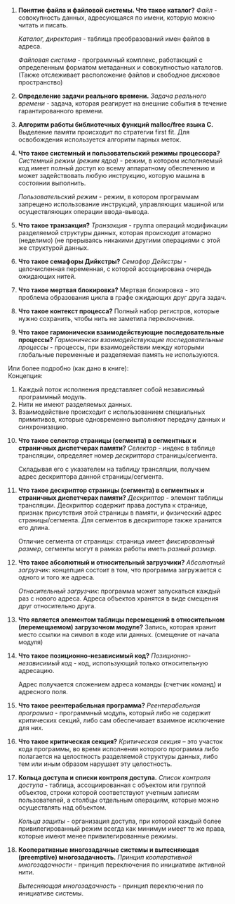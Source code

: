 1. **Понятие файла и файловой системы. Что такое каталог?**
   _Файл_ - совокупность данных, адресующаяся по имени, которую можно читать и писать.
   
   _Каталог, директория_ - таблица преобразований имен файлов в адреса.
   
   _Файловая система_ - программный комплекс, работающий с определенным форматом метаданных и совокупностью каталогов. (Также отслеживает расположение файлов и свободное дисковое пространство)


2. **Определение задачи реального времени.**
   _Задача реального времени_ - задача, которая реагирует на внешние события в течение гарантированного времени.


3. **Алгоритм работы библиотечных функций malloc/free языка C.**
   Выделение памяти происходит по стратегии first fit.
   Для освобождения используется алгоритм парных меток.


4. **Что такое системный и пользовательский режимы процессора?**
   _Системный режим (режим ядра)_ - режим, в котором исполняемый код имеет полный доступ ко всему аппаратному обеспечению и может задействовать любую инструкцию, которую машина в состоянии выполнить.

   _Пользовательский режим_ - режим, в котором программам запрещено использование инструкций, управляющих машиной или осуществляющих операции ввода-вывода.


5. **Что такое транзакция?**
   _Транзакция_ - группа операций модификации разделяемой структуры данных, которая происходит атомарно (неделимо) (не прерываясь никакими другими операциями с этой же структурой данных.


6. **Что такое семафоры Дийкстры?**
   _Семафор Дейкстры_ - целочисленная переменная, с которой ассоциирована очередь ожидающих нитей.  


7. **Что такое мертвая блокировка?**
    Мертвая блокировка - это проблема образования цикла в графе ожидающих друг друга задач.


8. **Что такое контекст процесса?**
    Полный набор регистров, которые нужно сохранить, чтобы нить не заметила переключения.


9. **Что такое гармонически взаимодействующие последовательные процессы?**
    _Гармонически взаимодействующие последовательные процессы_ - процессы, при взаимодействии между которыми глобальные переменные и разделяемая память не используются.

  Или более подробно (как дано в книге):  
  Концепция:  
  1) Каждый поток исполнения представляет собой независимый программный модуль.  
  2) Нити не имеют разделяемых данных.  
  3) Взаимодействие происходит с использованием специальных примитивов, которые одновременно выполняют передачу данных и синхронизацию.  


10. **Что такое селектор страницы (сегмента) в сегментных и страничных диспетчерах памяти?**
    _Селектор_ - индекс в таблице трансляции, определяет номер _дескриптора_ страницы/сегмента.

    Складывая его с указателем на таблицу трансляции, получаем адрес дескриптора данной страницы/сегмента.


11. **Что такое дескриптор страницы (сегмента) в сегментных и страничных диспетчерах памяти?**
    _Дескриптор_ - элемент таблицы трансляции. Дескриптор содержит права доступа к странице, признак присутствия этой страницы в памяти, и физический адрес страницы/сегмента. Для сегментов в дескрипторе также хранится его длина.

    Отличие сегмента от страницы: страница имеет _фиксированный размер_, сегменты могут в рамках работы иметь _разный размер_. 


12. **Что такое абсолютный и относительный загрузчики?**
    _Абсолютный загрузчик_: концепция состоит в том, что программа загружается с одного и того же адреса.

    _Относительный загрузчик_: программа может запускаться каждый раз с нового адреса. Адреса объектов хранятся в виде смещения друг относительно друга.


13. **Что является элементом таблицы перемещений в относительном (перемещаемом) загрузочном модуле?**
    Запись, которая хранит место ссылки на символ в коде или данных. (смещение от начала модуля)


14. **Что такое позиционно-независимый код?**
    _Позиционно-независимый код_ - код, использующий только относительную адресацию.

    Адрес получается сложением адреса команды (счетчик команд) и адресного поля.


15. **Что такое реентерабельная программа?**
    _Реентерабельная программа_ - программный модуль, который либо не содержит критических секций, либо сам обеспечивает взаимное исключение для них.


16. **Что такое критическая секция?**
    _Критическая секция_ – это участок кода программы, во время исполнения которого программа либо полагается на целостность разделяемой структуры данных, либо тем или иным образом нарушает эту целостность.


17. **Кольца доступа и списки контроля доступа.**
    _Список контроля доступа_ - таблица, ассоциированная с объектом или группой объектов, строки которой соответствуют учетным записям пользователей, а столбцы отдельным операциям, которые можно осуществлять над объектом.

    _Кольца защиты_ - организация доступа, при которой каждый более привилегированный режим всегда как минимум имеет те же права, которые имеют менее привилегированные режимы.


18. **Кооперативные многозадачные системы и вытесняющая (preemptive) многозадачность.**
    _Принцип кооперативной многозадачности_ - принцип переключения по инициативе активной нити.

    _Вытесняющая многозадачность_ - принцип переключения по инициативе системы.
